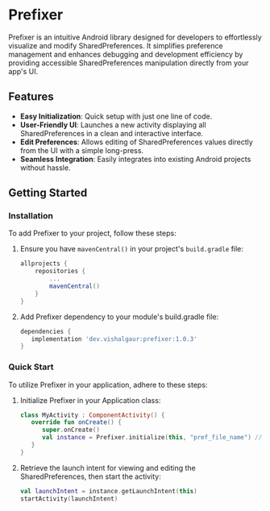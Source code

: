 # Prefixer

Prefixer is an intuitive Android library designed for developers to effortlessly visualize and modify SharedPreferences. It simplifies preference management and enhances debugging and development efficiency by providing accessible SharedPreferences manipulation directly from your app's UI.

## Features

- **Easy Initialization**: Quick setup with just one line of code.
- **User-Friendly UI**: Launches a new activity displaying all SharedPreferences in a clean and interactive interface.
- **Edit Preferences**: Allows editing of SharedPreferences values directly from the UI with a simple long-press.
- **Seamless Integration**: Easily integrates into existing Android projects without hassle.

## Getting Started

### Installation

To add Prefixer to your project, follow these steps:

1. Ensure you have `mavenCentral()` in your project's `build.gradle` file:

    ```gradle
    allprojects {
        repositories {
            ...
            mavenCentral()
        }
    }
    ```
2. Add Prefixer dependency to your module's build.gradle file:

    ```gradle
    dependencies {
       implementation 'dev.vishalgaur:prefixer:1.0.3'
    }
    ```

### Quick Start

To utilize Prefixer in your application, adhere to these steps:

1. Initialize Prefixer in your Application class:
   ```kotlin
   class MyActivity : ComponentActivity() {
      override fun onCreate() {
         super.onCreate()
         val instance = Prefixer.initialize(this, "pref_file_name") // Replace "pref_file_name" with your actual preferences file name.
      }
   }
   
   ```

2. Retrieve the launch intent for viewing and editing the SharedPreferences, then start the activity:
   ```kotlin
   val launchIntent = instance.getLaunchIntent(this)
   startActivity(launchIntent)
   ```
   
